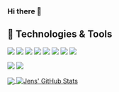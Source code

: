### Hi there 👋

<!--
**jensdenbraber/jensdenbraber** is a ✨ _special_ ✨ repository because its `README.md` (this file) appears on your GitHub profile.

Here are some ideas to get you started:

- 🔭 I’m currently working on ...
- 🌱 I’m currently learning ...
- 👯 I’m looking to collaborate on ...
- 🤔 I’m looking for help with ...
- 💬 Ask me about ...
- 📫 How to reach me: ...
- 😄 Pronouns: ...
- ⚡ Fun fact: ...
-->


## 🔧 Technologies & Tools
![](https://img.shields.io/badge/Editor-visual_studio-informational?style=flat&logo=visual-studio&logoColor=white&color=00A1DE)
![](https://img.shields.io/badge/Editor-visual_studio_code-informational?style=flat&logo=visual-studio-code&logoColor=white&color=00A1DE)
![](https://img.shields.io/badge/Code-csharp-informational?style=flat&logo=c-sharp&logoColor=white&color=00A1DE)
![](https://img.shields.io/badge/Code-Python-informational?style=flat&logo=python&logoColor=white&color=00A1DE)
![](https://img.shields.io/badge/Code-c++-informational?style=flat&logo=c++&logoColor=white&color=00A1DE)
![](https://img.shields.io/badge/Code-cpp-informational?style=flat&logo=cpp&logoColor=white&color=00A1DE)
![](https://img.shields.io/badge/Code-cplusplus-informational?style=flat&logo=cplusplus&logoColor=white&color=00A1DE)
![](https://img.shields.io/badge/Code-cplusplus-informational?style=flat&logo=c-plus-plus&logoColor=white&color=00A1DE)

![](https://img.shields.io/badge/Code-CMake-informational?style=flat&logo=cmake&logoColor=white&color=00A1DE)
![](https://img.shields.io/badge/Tools-Git-informational?style=flat&logo=git&logoColor=white&color=00A1DE)


<a href="https://github.com/jensdenbraber/jensdenbraber">
  <img align="center" src="https://github-readme-stats.vercel.app/api/top-langs/?username=jensdenbraber&exclude_repo=Localisation,CleaningScheduleGenerator&hide=java,html&title_color=ffffff&text_color=c9cacc&icon_color=2bbc8a&bg_color=1d1f21" />
</a>

<a href="https://github.com/jensdenbraber/jensdenbraber">
  <img align="center" src="https://github-readme-stats.vercel.app/api?username=jensdenbraber&show_icons=true&line_height=27&count_private=true&title_color=ffffff&text_color=c9cacc&icon_color=2bbc8a&bg_color=1d1f21" alt="Jens' GitHub Stats" />
</a>
